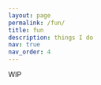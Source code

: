 ```yaml
---
layout: page
permalink: /fun/
title: fun
description: things I do
nav: true
nav_order: 4
---
```


WIP
